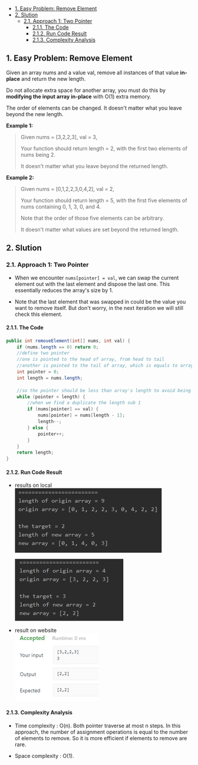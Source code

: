 <!-- TOC -->

- [1. Easy Problem: Remove Element](#1-easy-problem-remove-element)
- [2. Slution](#2-slution)
  - [2.1. Approach 1: Two Pointer](#21-approach-1-two-pointer)
    - [2.1.1. The Code](#211-the-code)
    - [2.1.2. Run Code Result](#212-run-code-result)
    - [2.1.3. Complexity Analysis](#213-complexity-analysis)

<!-- /TOC -->

## 1. Easy Problem: Remove Element
Given an array nums and a value val, remove all instances of that value **in-place** and return the new length.

Do not allocate extra space for another array, you must do this by **modifying the input array in-place** with O(1) extra memory.

The order of elements can be changed. It doesn't matter what you leave beyond the new length.

**Example 1:**

>Given nums = [3,2,2,3], val = 3,
>
>Your function should return length = 2, with the first two elements of nums being 2.
>
>It doesn't matter what you leave beyond the returned length.

**Example 2:**

>Given nums = [0,1,2,2,3,0,4,2], val = 2,
>
>Your function should return length = 5, with the first five elements of nums containing 0, 1, 3, 0, and 4.
>
>Note that the order of those five elements can be arbitrary.
>
>It doesn't matter what values are set beyond the returned length.

## 2. Slution

### 2.1. Approach 1: Two Pointer
- When we encounter `nums[pointer] = val`, we can swap the current element out with the last element and dispose the last one. This essentially reduces the array's size by 1.

- Note that the last element that was swapped in could be the value you want to remove itself. But don't worry, in the next iteration we will still check this element.

#### 2.1.1. The Code
```java
public int removeElement(int[] nums, int val) {
    if (nums.length == 0) return 0;
    //define two pointer
    //one is pointed to the head of array, from head to tail
    //another is pointed to the tail of array, which is equals to array's length
    int pointer = 0;
    int length = nums.length;

    //so the pointer should be less than array's length to avoid being out of bound
    while (pointer < length) {
        //when we find a duplicate the length sub 1
        if (nums[pointer] == val) {
            nums[pointer] = nums[length - 1];
            length--;
        } else {
            pointer++;
        }
    }
    return length;
}
```

#### 2.1.2. Run Code Result
- results on local  
  ![pic](../99.images/2020-08-25-19-55-10.png)
  
  ![pic](../99.images/2020-08-25-20-26-04.png)
- result on website  
  ![pic](../99.images/2020-08-25-19-55-46.png)

#### 2.1.3. Complexity Analysis

- Time complexity : O(n). Both pointer traverse at most n steps. In this approach, the number of assignment operations is equal to the number of elements to remove. So it is more efficient if elements to remove are rare.

- Space complexity : O(1).